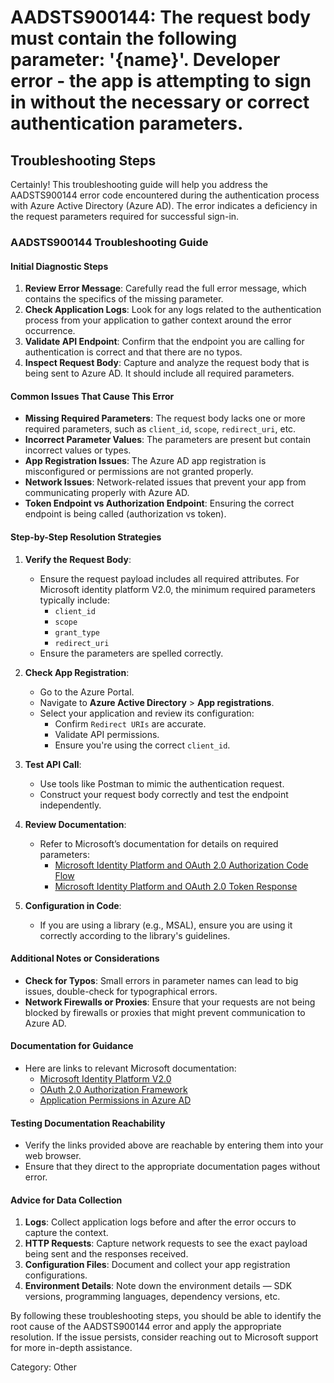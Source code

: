 # AADSTS900144: The request body must contain the following parameter: '{name}'. Developer error - the app is attempting to sign in without the necessary or correct authentication parameters.


## Troubleshooting Steps
Certainly! This troubleshooting guide will help you address the AADSTS900144 error code encountered during the authentication process with Azure Active Directory (Azure AD). The error indicates a deficiency in the request parameters required for successful sign-in.

### AADSTS900144 Troubleshooting Guide

#### Initial Diagnostic Steps

1. **Review Error Message**: Carefully read the full error message, which contains the specifics of the missing parameter.
2. **Check Application Logs**: Look for any logs related to the authentication process from your application to gather context around the error occurrence.
3. **Validate API Endpoint**: Confirm that the endpoint you are calling for authentication is correct and that there are no typos.
4. **Inspect Request Body**: Capture and analyze the request body that is being sent to Azure AD. It should include all required parameters.

#### Common Issues That Cause This Error

- **Missing Required Parameters**: The request body lacks one or more required parameters, such as `client_id`, `scope`, `redirect_uri`, etc.
- **Incorrect Parameter Values**: The parameters are present but contain incorrect values or types.
- **App Registration Issues**: The Azure AD app registration is misconfigured or permissions are not granted properly.
- **Network Issues**: Network-related issues that prevent your app from communicating properly with Azure AD.
- **Token Endpoint vs Authorization Endpoint**: Ensuring the correct endpoint is being called (authorization vs token).

#### Step-by-Step Resolution Strategies

1. **Verify the Request Body**:
   - Ensure the request payload includes all required attributes. For Microsoft identity platform V2.0, the minimum required parameters typically include:
     - `client_id`
     - `scope`
     - `grant_type`
     - `redirect_uri`
   - Ensure the parameters are spelled correctly.

2. **Check App Registration**:
   - Go to the Azure Portal.
   - Navigate to **Azure Active Directory** > **App registrations**.
   - Select your application and review its configuration:
     - Confirm `Redirect URIs` are accurate.
     - Validate API permissions.
     - Ensure you're using the correct `client_id`.

3. **Test API Call**:
   - Use tools like Postman to mimic the authentication request.
   - Construct your request body correctly and test the endpoint independently.

4. **Review Documentation**:
   - Refer to Microsoft’s documentation for details on required parameters:
     - [Microsoft Identity Platform and OAuth 2.0 Authorization Code Flow](https://learn.microsoft.com/en-us/azure/active-directory/develop/v2-oauth2-auth-code-flow)
     - [Microsoft Identity Platform and OAuth 2.0 Token Response](https://learn.microsoft.com/en-us/azure/active-directory/develop/v2-oauth2-auth-code-flow#token-response)

5. **Configuration in Code**:
   - If you are using a library (e.g., MSAL), ensure you are using it correctly according to the library's guidelines. 
   
#### Additional Notes or Considerations

- **Check for Typos**: Small errors in parameter names can lead to big issues, double-check for typographical errors.
- **Network Firewalls or Proxies**: Ensure that your requests are not being blocked by firewalls or proxies that might prevent communication to Azure AD.

#### Documentation for Guidance

- Here are links to relevant Microsoft documentation:
   - [Microsoft Identity Platform V2.0](https://learn.microsoft.com/en-us/azure/active-directory/develop/v2-overview)
   - [OAuth 2.0 Authorization Framework](https://datatracker.ietf.org/doc/html/rfc6749)
   - [Application Permissions in Azure AD](https://learn.microsoft.com/en-us/azure/active-directory/develop/v2-app-permissions)

#### Testing Documentation Reachability

- Verify the links provided above are reachable by entering them into your web browser.
- Ensure that they direct to the appropriate documentation pages without error.

#### Advice for Data Collection

1. **Logs**: Collect application logs before and after the error occurs to capture the context.
2. **HTTP Requests**: Capture network requests to see the exact payload being sent and the responses received.
3. **Configuration Files**: Document and collect your app registration configurations.
4. **Environment Details**: Note down the environment details — SDK versions, programming languages, dependency versions, etc.

By following these troubleshooting steps, you should be able to identify the root cause of the AADSTS900144 error and apply the appropriate resolution. If the issue persists, consider reaching out to Microsoft support for more in-depth assistance.

Category: Other